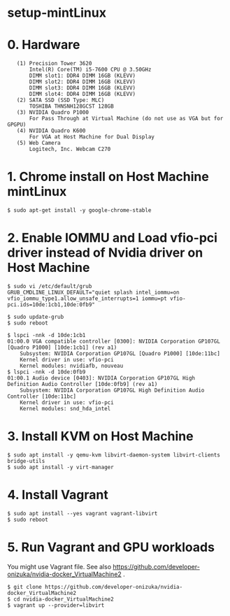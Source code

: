 # setup-mintLinux

# 0. Hardware
```
   (1) Precision Tower 3620
       Intel(R) Core(TM) i5-7600 CPU @ 3.50GHz
       DIMM slot1: DDR4 DIMM 16GB (KLEVV)
       DIMM slot2: DDR4 DIMM 16GB (KLEVV)
       DIMM slot3: DDR4 DIMM 16GB (KLEVV)
       DIMM slot4: DDR4 DIMM 16GB (KLEVV)
   (2) SATA SSD (SSD Type: MLC)
       TOSHIBA THNSNH128GCST 128GB
   (3) NVIDIA Quadro P1000
       For Pass Through at Virtual Machine (do not use as VGA but for GPGPU)
   (4) NVIDIA Quadro K600
       For VGA at Host Machine for Dual Display
   (5) Web Camera
       Logitech, Inc. Webcam C270
```

# 1. Chrome install on Host Machine mintLinux
```
$ sudo apt-get install -y google-chrome-stable
```

# 2. Enable IOMMU and Load vfio-pci driver instead of Nvidia driver on Host Machine
```
$ sudo vi /etc/default/grub
GRUB_CMDLINE_LINUX_DEFAULT="quiet splash intel_iommu=on vfio_iommu_type1.allow_unsafe_interrupts=1 iommu=pt vfio-pci.ids=10de:1cb1,10de:0fb9"

$ sudo update-grub
$ sudo reboot
```
```
$ lspci -nnk -d 10de:1cb1
01:00.0 VGA compatible controller [0300]: NVIDIA Corporation GP107GL [Quadro P1000] [10de:1cb1] (rev a1)
	Subsystem: NVIDIA Corporation GP107GL [Quadro P1000] [10de:11bc]
	Kernel driver in use: vfio-pci
	Kernel modules: nvidiafb, nouveau
$ lspci -nnk -d 10de:0fb9
01:00.1 Audio device [0403]: NVIDIA Corporation GP107GL High Definition Audio Controller [10de:0fb9] (rev a1)
	Subsystem: NVIDIA Corporation GP107GL High Definition Audio Controller [10de:11bc]
	Kernel driver in use: vfio-pci
	Kernel modules: snd_hda_intel
```

# 3. Install KVM on Host Machine
```
$ sudo apt install -y qemu-kvm libvirt-daemon-system libvirt-clients bridge-utils
$ sudo apt install -y virt-manager
```

# 4. Install Vagrant
```
$ sudo apt install --yes vagrant vagrant-libvirt
$ sudo reboot
```

# 5. Run Vagrant and GPU workloads
You might use Vagrant file. See also https://github.com/developer-onizuka/nvidia-docker_VirtualMachine2 .
```
$ git clone https://github.com/developer-onizuka/nvidia-docker_VirtualMachine2
$ cd nvidia-docker_VirtualMachine2
$ vagrant up --provider=libvirt
```

